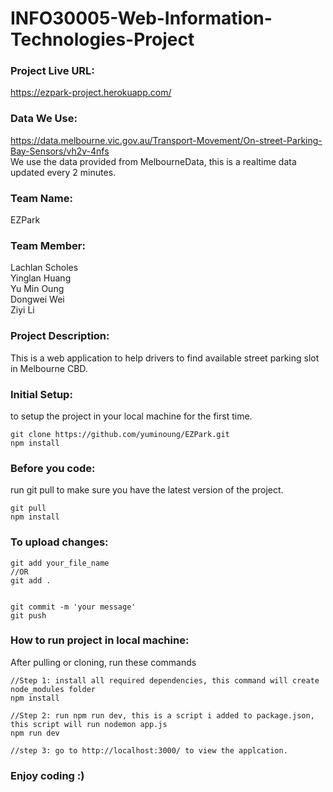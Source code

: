 # INFO30005-Web-Information-Technologies-Project


### Project Live URL:
https://ezpark-project.herokuapp.com/


### Data We Use:
https://data.melbourne.vic.gov.au/Transport-Movement/On-street-Parking-Bay-Sensors/vh2v-4nfs <br>
We use the data provided from MelbourneData, this is a realtime data updated every 2 minutes.

### Team Name: 
EZPark

### Team Member:
Lachlan Scholes <br>
Yinglan Huang <br>
Yu Min Oung <br>
Dongwei Wei <br>
Ziyi Li <br>

### Project Description:
This is a web application to help drivers to find available street parking slot in Melbourne CBD.

### Initial Setup:
to setup the project in your local machine for the first time.
```
git clone https://github.com/yuminoung/EZPark.git
npm install
```

### Before you code:
run git pull to make sure you have the latest version of the project.
```
git pull
npm install
```

### To upload changes:
```
git add your_file_name 
//OR 
git add .


git commit -m 'your message'
git push
```

### How to run project in local machine:
After pulling or cloning, run these commands
```
//Step 1: install all required dependencies, this command will create node_modules folder
npm install

//Step 2: run npm run dev, this is a script i added to package.json, this script will run nodemon app.js
npm run dev

//step 3: go to http://localhost:3000/ to view the applcation.

```


### Enjoy coding :)
